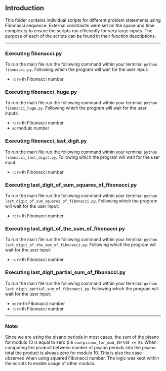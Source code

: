 ## Introduction
This folder contains individual scripts for different problem statements using Fibonacci sequence. External constraints were set on the space and time complexity to ensure the scripts run efficiently for very large inputs. The purpose of each of the scripts can be found in their function descriptions.
___

### Executing fibonacci.py
To run the main file run the following command within your terminal `python fibonacci.py`. Following which the program will wait for the user input:
- `n`: n-th Fibonacci number 

### Executing fibonacci_huge.py
To run the main file run the following command within your terminal `python fibonacci_huge.py`. Following which the program will wait for the user inputs:
- `n`: n-th Fibonacci number 
- `m`: modulo number

### Executing fibonacci_last_digit.py
To run the main file run the following command within your terminal `python fibonacci_last_digit.py`. Following which the program will wait for the user input:
- `n`: n-th Fibonacci number 

### Executing last_digit_of_sum_squares_of_fibonacci.py
To run the main file run the following command within your terminal `python last_digit_of_sum_squares_of_fibonacci.py`. Following which the program will wait for the user input:
- `n`: n-th Fibonacci number 

### Executing last_digit_of_the_sum_of_fibonacci.py
To run the main file run the following command within your terminal `python last_digit_of_the_sum_of_fibonacci.py`. Following which the program will wait for the user input:
- `n`: n-th Fibonacci number 

### Executing last_digit_partial_sum_of_fibonacci.py
To run the main file run the following command within your terminal `python last_digit_partial_sum_of_fibonacci.py`. Following which the program will wait for the user input:
- `m`: m-th Fibonacci number
- `n`: n-th Fibonacci number 

___

### Note:
Since we are using the pisano periods in most cases, the sum of the pisano for modulo 10 is equal to zero (i.e `sum(pisano_for_mod_10)%10 == 0`). When computing the product between number of pisano periods into the pisano total the product is always zero for modulo 10. This is also the case observed when using squared Fibonacci number. The logic was kept within the scripts to enable usage of other modulo.
